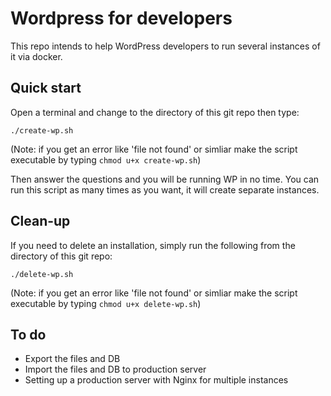 # Wordpress for developers

This repo intends to help WordPress developers to run several instances of it via docker.

## Quick start

Open a terminal and change to the directory of this git repo then type:
```
./create-wp.sh
```

(Note: if you get an error like 'file not found' or simliar make the script executable by typing `chmod u+x create-wp.sh`)

Then answer the questions and you will be running WP in no time.
You can run this script as many times as you want, it will create separate instances.

## Clean-up

If you need to delete an installation, simply run the following from the directory of this git repo:
```
./delete-wp.sh
```

(Note: if you get an error like 'file not found' or simliar make the script executable by typing `chmod u+x delete-wp.sh`)

## To do

- Export the files and DB
- Import the files and DB to production server
- Setting up a production server with Nginx for multiple instances
